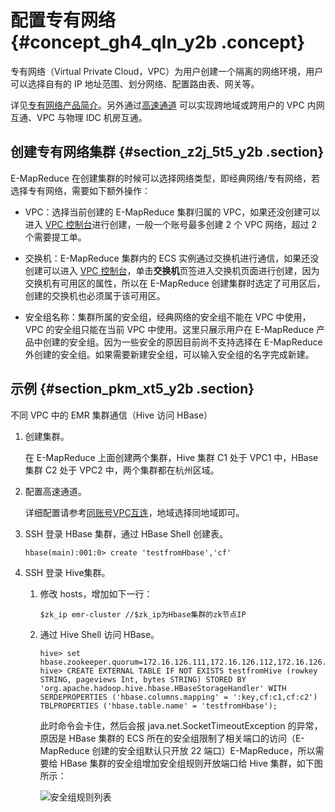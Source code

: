# 配置专有网络 {#concept_gh4_qln_y2b .concept}

专有网络（Virtual Private Cloud，VPC）为用户创建一个隔离的网络环境，用户可以选择自有的 IP 地址范围、划分网络、配置路由表、网关等。

详见[专有网络产品简介](../../../../intl.zh-CN/产品简介/什么是专有网络.md#)。另外通过[高速通道](https://www.alibabacloud.com/product/express-connect) 可以实现跨地域或跨用户的 VPC 内网互通、VPC 与物理 IDC 机房互通。

## 创建专有网络集群 {#section_z2j_5t5_y2b .section}

E-MapReduce 在创建集群的时候可以选择网络类型，即经典网络/专有网络，若选择专有网络，需要如下额外操作：

-   VPC：选择当前创建的 E-MapReduce 集群归属的 VPC，如果还没创建可以进入 [VPC 控制台](https://vpc.console.aliyun.com/#/)进行创建，一般一个账号最多创建 2 个 VPC 网络，超过 2 个需要提工单。

-   交换机：E-MapReduce 集群内的 ECS 实例通过交换机进行通信，如果还没创建可以进入 [VPC 控制台](https://vpc.console.aliyun.com/#/)，单击**交换机**页签进入交换机页面进行创建，因为交换机有可用区的属性，所以在 E-MapReduce 创建集群时选定了可用区后，创建的交换机也必须属于该可用区。

-   安全组名称：集群所属的安全组，经典网络的安全组不能在 VPC 中使用，VPC 的安全组只能在当前 VPC 中使用。这里只展示用户在 E-MapReduce 产品中创建的安全组。因为一些安全的原因目前尚不支持选择在 E-MapReduce 外创建的安全组。如果需要新建安全组，可以输入安全组的名字完成新建。


## 示例 {#section_pkm_xt5_y2b .section}

不同 VPC 中的 EMR 集群通信（Hive 访问 HBase）

1.  创建集群。

    在 E-MapReduce 上面创建两个集群，Hive 集群 C1 处于 VPC1 中，HBase 集群 C2 处于 VPC2 中，两个集群都在杭州区域。

2.  配置高速通道。

    详细配置请参考[同账号VPC互连](../../../../intl.zh-CN/快速入门/同账号VPC互连.md#)，地域选择同地域即可。

3.  SSH 登录 HBase 集群，通过 HBase Shell 创建表。

    ```
    hbase(main):001:0> create 'testfromHbase','cf'
    ```

4.  SSH 登录 Hive集群。
    1.  修改 hosts，增加如下一行：

        ```
        $zk_ip emr-cluster //$zk_ip为Hbase集群的zk节点IP
        ```

    2.  通过 Hive Shell 访问 HBase。

        ```
        hive> set hbase.zookeeper.quorum=172.16.126.111,172.16.126.112,172.16.126.113;
        hive> CREATE EXTERNAL TABLE IF NOT EXISTS testfromHive (rowkey STRING, pageviews Int, bytes STRING) STORED BY 'org.apache.hadoop.hive.hbase.HBaseStorageHandler' WITH SERDEPROPERTIES ('hbase.columns.mapping' = ':key,cf:c1,cf:c2') TBLPROPERTIES ('hbase.table.name' = 'testfromHbase');
        ```

        此时命令会卡住，然后会报 java.net.SocketTimeoutException 的异常，原因是 HBase 集群的 ECS 所在的安全组限制了相关端口的访问（E-MapReduce 创建的安全组默认只开放 22 端口）E-MapReduce，所以需要给 HBase 集群的安全组增加安全组规则开放端口给 Hive 集群，如下图所示：

        ![安全组规则列表](http://static-aliyun-doc.oss-cn-hangzhou.aliyuncs.com/assets/img/17888/155704121510585_zh-CN.png)


